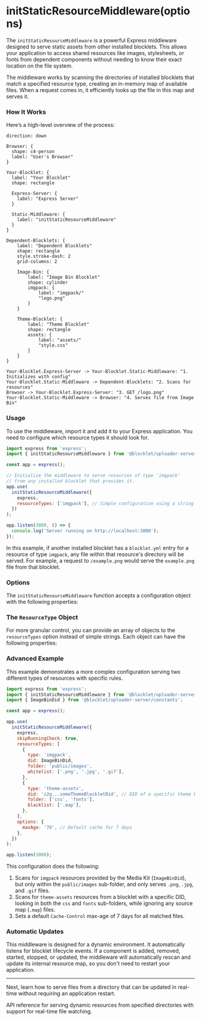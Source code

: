 # initStaticResourceMiddleware(options)

The `initStaticResourceMiddleware` is a powerful Express middleware designed to serve static assets from other installed blocklets. This allows your application to access shared resources like images, stylesheets, or fonts from dependent components without needing to know their exact location on the file system.

The middleware works by scanning the directories of installed blocklets that match a specified resource type, creating an in-memory map of available files. When a request comes in, it efficiently looks up the file in this map and serves it.

### How It Works

Here’s a high-level overview of the process:

```d2
direction: down

Browser: {
  shape: c4-person
  label: "User's Browser"
}

Your-Blocklet: {
  label: "Your Blocklet"
  shape: rectangle

  Express-Server: {
    label: "Express Server"
  }

  Static-Middleware: {
    label: "initStaticResourceMiddleware"
  }
}

Dependent-Blocklets: {
    label: "Dependent Blocklets"
    shape: rectangle
    style.stroke-dash: 2
    grid-columns: 2

    Image-Bin: {
        label: "Image Bin Blocklet"
        shape: cylinder
        imgpack: {
            label: "imgpack/"
            "logo.png"
        }
    }

    Theme-Blocklet: {
        label: "Theme Blocklet"
        shape: rectangle
        assets: {
            label: "assets/"
            "style.css"
        }
    }
}

Your-Blocklet.Express-Server -> Your-Blocklet.Static-Middleware: "1. Initializes with config"
Your-Blocklet.Static-Middleware -> Dependent-Blocklets: "2. Scans for resources"
Browser -> Your-Blocklet.Express-Server: "3. GET /logo.png"
Your-Blocklet.Static-Middleware -> Browser: "4. Serves file from Image Bin"

```

### Usage

To use the middleware, import it and add it to your Express application. You need to configure which resource types it should look for.

```javascript server.js icon=logos:express
import express from 'express';
import { initStaticResourceMiddleware } from '@blocklet/uploader-server';

const app = express();

// Initialize the middleware to serve resources of type 'imgpack'
// from any installed blocklet that provides it.
app.use(
  initStaticResourceMiddleware({
    express,
    resourceTypes: ['imgpack'], // Simple configuration using a string
  })
);

app.listen(3000, () => {
  console.log('Server running on http://localhost:3000');
});
```

In this example, if another installed blocklet has a `blocklet.yml` entry for a resource of type `imgpack`, any file within that resource's directory will be served. For example, a request to `/example.png` would serve the `example.png` file from that blocklet.

### Options

The `initStaticResourceMiddleware` function accepts a configuration object with the following properties:

<x-field data-name="express" data-type="object" data-required="true" data-desc="The Express application instance."></x-field>
<x-field data-name="resourceTypes" data-type="(string | ResourceType)[]" data-required="true" data-desc="An array defining the resource types to scan. This can be an array of simple strings or more detailed ResourceType objects."></x-field>
<x-field data-name="options" data-type="object" data-required="false" data-desc="Optional. A configuration object passed to the underlying `serve-static` handler. Common properties include `maxAge` (e.g., '365d') and `immutable` (e.g., `true`) to control cache headers."></x-field>
<x-field data-name="skipRunningCheck" data-type="boolean" data-default="false" data-required="false" data-desc="If `true`, the middleware will scan blocklets that are installed but not currently running."></x-field>

### The `ResourceType` Object

For more granular control, you can provide an array of objects to the `resourceTypes` option instead of simple strings. Each object can have the following properties:

<x-field data-name="type" data-type="string" data-required="true" data-desc="The name of the resource type, which should match the type defined in a dependent blocklet's `blocklet.yml`."></x-field>
<x-field data-name="did" data-type="string" data-required="true" data-desc="The DID of the blocklet component that provides the resource. You can use `ImageBinDid` for the standard Media Kit."></x-field>
<x-field data-name="folder" data-type="string | string[]" data-default="''" data-required="false" data-desc="A specific sub-folder or an array of sub-folders within the resource directory to scan. Defaults to the root of the resource directory."></x-field>
<x-field data-name="whitelist" data-type="string[]" data-required="false" data-desc="An array of file extensions to include (e.g., `['.png', '.jpg']`). If provided, only files with these extensions will be served."></x-field>
<x-field data-name="blacklist" data-type="string[]" data-required="false" data-desc="An array of file extensions to exclude (e.g., `['.md', '.txt']`)."></x-field>
<x-field data-name="setHeaders" data-type="(res, path, stat) => void" data-required="false" data-desc="A function to set custom response headers for a served file."></x-field>
<x-field data-name="immutable" data-type="boolean" data-required="false" data-desc="Overrides the top-level `options.immutable` for this specific resource type to control the `Cache-Control` header."></x-field>
<x-field data-name="maxAge" data-type="string" data-required="false" data-desc="Overrides the top-level `options.maxAge` for this specific resource type."></x-field>

### Advanced Example

This example demonstrates a more complex configuration serving two different types of resources with specific rules.

```javascript server.js icon=logos:express
import express from 'express';
import { initStaticResourceMiddleware } from '@blocklet/uploader-server';
import { ImageBinDid } from '@blocklet/uploader-server/constants';

const app = express();

app.use(
  initStaticResourceMiddleware({
    express,
    skipRunningCheck: true,
    resourceTypes: [
      {
        type: 'imgpack',
        did: ImageBinDid,
        folder: 'public/images',
        whitelist: ['.png', '.jpg', '.gif'],
      },
      {
        type: 'theme-assets',
        did: 'z2q...someThemeBlockletDid', // DID of a specific theme blocklet
        folder: ['css', 'fonts'],
        blacklist: ['.map'],
      },
    ],
    options: {
      maxAge: '7d', // Default cache for 7 days
    },
  })
);

app.listen(3000);
```

This configuration does the following:
1.  Scans for `imgpack` resources provided by the Media Kit (`ImageBinDid`), but only within the `public/images` sub-folder, and only serves `.png`, `.jpg`, and `.gif` files.
2.  Scans for `theme-assets` resources from a blocklet with a specific DID, looking in both the `css` and `fonts` sub-folders, while ignoring any source map (`.map`) files.
3.  Sets a default `Cache-Control` max-age of 7 days for all matched files.

### Automatic Updates

This middleware is designed for a dynamic environment. It automatically listens for blocklet lifecycle events. If a component is added, removed, started, stopped, or updated, the middleware will automatically rescan and update its internal resource map, so you don't need to restart your application.

---

Next, learn how to serve files from a directory that can be updated in real-time without requiring an application restart.

<x-card data-title="initDynamicResourceMiddleware(options)" data-icon="lucide:file-diff" data-href="/api-reference/uploader-server/dynamic-resource" data-cta="Read More">
API reference for serving dynamic resources from specified directories with support for real-time file watching.
</x-card>